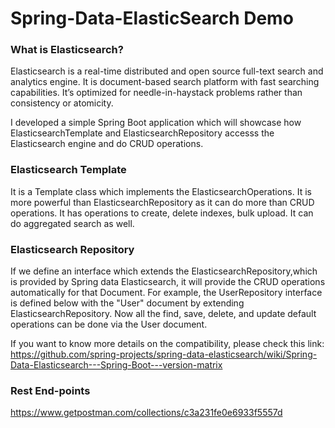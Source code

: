 # Spring-Data-ElasticSearch Demo

### What is Elasticsearch?

 Elasticsearch is a real-time distributed and open source full-text search and analytics engine. It is document-based search platform with fast searching capabilities. It’s optimized for needle-in-haystack problems rather than consistency or atomicity.

 I developed a simple Spring Boot application which will showcase how ElasticsearchTemplate and ElasticsearchRepository accesss the Elasticsearch engine and do CRUD operations.

### Elasticsearch Template

 It is a Template class which implements the ElasticsearchOperations. It is more powerful than ElasticsearchRepository as it can do more than CRUD operations. It has operations to create, delete indexes, bulk upload. It can do aggregated search as well.

### Elasticsearch Repository

 If we define an interface which extends the ElasticsearchRepository,which is provided by Spring data Elasticsearch, it will provide the CRUD operations automatically for that Document. For example, the UserRepository interface is defined below with the "User" document by extending ElasticsearchRepository. Now all the find, save, delete, and update default operations can be done via the User document. 


If you want to know more details on the compatibility, please check this link: https://github.com/spring-projects/spring-data-elasticsearch/wiki/Spring-Data-Elasticsearch---Spring-Boot---version-matrix


### Rest End-points

 https://www.getpostman.com/collections/c3a231fe0e6933f5557d